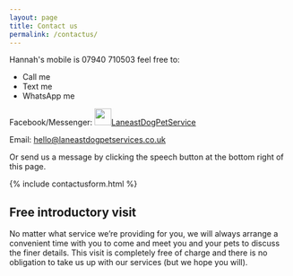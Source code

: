 ```yaml
---
layout: page
title: Contact us
permalink: /contactus/
---
```

Hannah's mobile is 07940 710503 feel free to:
  - Call me
  - Text me
  - WhatsApp me
  
Facebook/Messenger: <a href="https://www.facebook.com/laneastdogpetservice"><img src="/assets/images/facebook.png" style="width:30px">LaneastDogPetService</a>

Email: [hello@laneastdogpetservices.co.uk](mailto:hello@laneastdogpetservices.co.uk)

Or send us a message by clicking the speech button at the bottom right of this page.

{% include contactusform.html %}
## Free introductory visit
No matter what service we’re providing for you, we will always arrange a convenient time with you to come and meet you and your pets to discuss the finer details. This visit is completely free of charge and there is no obligation to take us up with our services (but we hope you will). 
